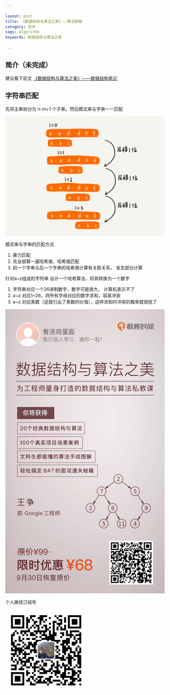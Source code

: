 ```yaml
---

layout: post
title: 《数据结构与算法之美》——算法新解
category: 技术
tags: Algorithm
keywords: 数据结构与算法之美

---
```


## 简介（未完成）

建议看下前文 [《数据结构与算法之美》——数据结构笔记](http://qiankunli.github.io/2018/09/19/beauty_of_algorithm_1.html)


## 字符串匹配

先将主串拆分为 n-m+1 个子串，然后模式串与字串一一匹配 

![](/public/upload/algorithm/string_match_bf.jpg)

模式串与字串的匹配方式

1. 暴力匹配
2. 先全部算一遍哈希值，哈希值匹配
3. 前一个字串与后一个字串的哈希值计算有关联关系， 省去部分计算

针对a~z组成的字符串 设计一个哈希算法，将其转换为一个数字

1. 字符串对应一个26进制数字，数字可能很大， 计算机表示不了
2. a~z 对应1~26，将所有字母对应的数字求和，容易冲突
3. a~z 对应素数（这就引出了素数的价值），这样求和时冲突的概率就很低了



![](/public/upload/algorithm/beauty_of_algorithm_post.JPG)

个人微信订阅号

![](/public/upload/qrcode_for_gh.jpg)